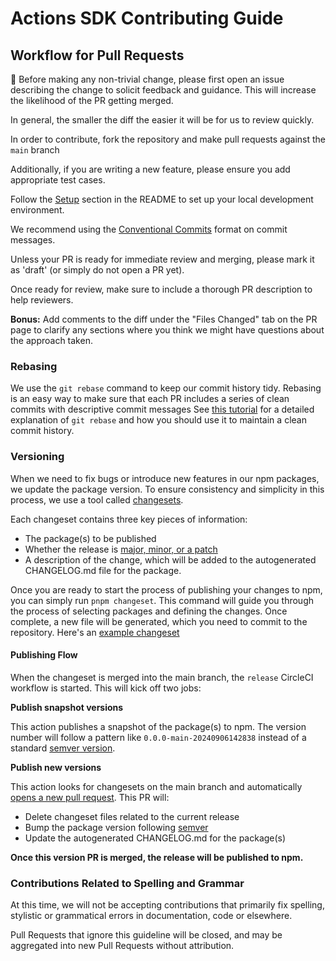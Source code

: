 # Actions SDK Contributing Guide

## Workflow for Pull Requests

🚨 Before making any non-trivial change, please first open an issue describing the change to solicit feedback and guidance. This will increase the likelihood of the PR getting merged.

In general, the smaller the diff the easier it will be for us to review quickly.

In order to contribute, fork the repository and make pull requests against the `main` branch

Additionally, if you are writing a new feature, please ensure you add appropriate test cases.

Follow the [Setup](https://github.com/ethereum-optimism/actions?tab=readme-ov-file#setup) section in the README to set up your local development environment.

We recommend using the [Conventional Commits](https://www.conventionalcommits.org/en/v1.0.0/) format on commit messages.

Unless your PR is ready for immediate review and merging, please mark it as 'draft' (or simply do not open a PR yet).

Once ready for review, make sure to include a thorough PR description to help reviewers.

**Bonus:** Add comments to the diff under the "Files Changed" tab on the PR page to clarify any sections where you think we might have questions about the approach taken.

### Rebasing

We use the `git rebase` command to keep our commit history tidy.
Rebasing is an easy way to make sure that each PR includes a series of clean commits with descriptive commit messages
See [this tutorial](https://docs.gitlab.com/ee/topics/git/git_rebase.html) for a detailed explanation of `git rebase` and how you should use it to maintain a clean commit history.

### Versioning

When we need to fix bugs or introduce new features in our npm packages, we update the package version. To ensure consistency and simplicity in this process, we use a tool called [changesets](https://github.com/changesets/changesets).

Each changeset contains three key pieces of information:

- The package(s) to be published
- Whether the release is [major, minor, or a patch](https://semver.org/)
- A description of the change, which will be added to the autogenerated CHANGELOG.md file for the package.

Once you are ready to start the process of publishing your changes to npm, you can simply run `pnpm changeset`. This command will guide you through the process of selecting packages and defining the changes. Once complete, a new file will be generated, which you need to commit to the repository. Here's an [example changeset](https://github.com/ethereum-optimism/actions/blob/7464702ff85718f3a1a6825b19164ff8de20e243/.changeset/thin-donuts-leave.md)

#### Publishing Flow

When the changeset is merged into the main branch, the `release` CircleCI workflow is started. This will kick off two jobs:

**Publish snapshot versions**

This action publishes a snapshot of the package(s) to npm. The version number will follow a pattern like `0.0.0-main-20240906142838` instead of a standard [semver version](https://semver.org/).

**Publish new versions**

This action looks for changesets on the main branch and automatically [opens a new pull request](https://github.com/ethereum-optimism/actions/pull/189). This PR will:

- Delete changeset files related to the current release
- Bump the package version following [semver](https://semver.org/)
- Update the autogenerated CHANGELOG.md for the package(s)

**Once this version PR is merged, the release will be published to npm.**

### Contributions Related to Spelling and Grammar

At this time, we will not be accepting contributions that primarily fix
spelling, stylistic or grammatical errors in documentation, code or elsewhere.

Pull Requests that ignore this guideline will be closed,
and may be aggregated into new Pull Requests without attribution.
